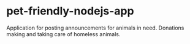 # pet-friendly-nodejs-app
 Application for posting announcements for animals in need. Donations making and taking care of homeless animals.
